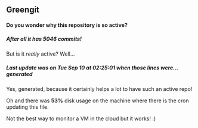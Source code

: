 ## Greengit

#### Do you wonder why this repository is so active?

##### After all it has 5046 commits!

But is it *really* active? Well...

##### Last update was on Tue Sep 10 at 02:25:01 when those lines were... generated

Yes, generated, because it certainly helps a lot to have such an active repo!

Oh and there was **53%** disk usage on the machine
where there is the cron updating this file.

Not the best way to monitor a VM in the cloud but it works! :)
